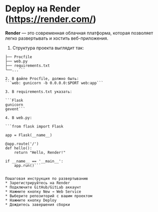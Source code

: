 # Deploy на Render (https://render.com/)
**Render** — это современная облачная платформа, которая позволяет легко развертывать и хостить веб-приложения. 

1. Cтруктура проекта выглядит так:

```/your-project
├── Procfile
├── web.py
├── requirements.txt
└──...```

2. В файле Procfile, должно быть:
```web: gunicorn -b 0.0.0.0:$PORT web:app```

3. В requirements.txt указать:

```Flask
gunicorn
gevent```

4. В web.py:

```from flask import Flask

app = Flask(__name__)

@app.route('/')
def hello():
    return "Hello, Render!"

if __name__ == '__main__':
    app.run()```


Пошаговая инструкция по развертыванию
* Зарегистрируйтесь на Render
* Подключите GitHub/GitLab аккаунт
* Нажмите кнопку New → Web Service
* Выберите репозиторий с вашим проектом
* Нажмите кнопку Deploy
* Дождитесь завершения сборки
